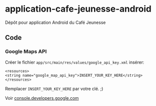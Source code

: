 # application-cafe-jeunesse-android
Dépôt pour application Android du Café Jeunesse

## Code

### Google Maps API

Créer le fichier `app/src/main/res/values/google_api_key.xml` insérer:

    <resources>
    <string name="google_map_api_key">INSERT_YOUR_KEY_HERE</string>
    </resources>

Remplacer `INSERT_YOUR_KEY_HERE` par votre clé. ;)

Voir [console.developers.google.com](https://console.developers.google.com/)
